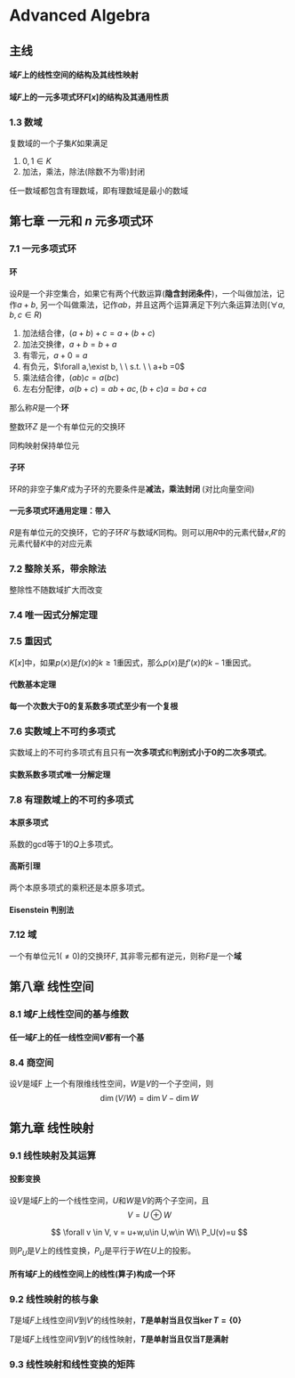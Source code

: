 # Advanced Algebra 

## 主线

#### 域$F$上的线性空间的结构及其线性映射

#### 域$F$上的一元多项式环$F[x]$的结构及其通用性质



### 1.3 数域

复数域的一个子集$K$如果满足

1. $0,1 \in K$
2. 加法，乘法，除法(除数不为零)封闭

任一数域都包含有理数域，即有理数域是最小的数域



## 第七章 一元和 $n$ 元多项式环

### 7.1 一元多项式环

#### 环

设$R$是一个非空集合，如果它有两个代数运算(**隐含封闭条件**)，一个叫做加法，记作$a + b$, 另一个叫做乘法，记作$ab$，并且这两个运算满足下列六条运算法则($\forall a,b,c\in R$)

1. 加法结合律，$(a+b)+c=a+(b + c)$
2. 加法交换律，$a+b=b +a$
3. 有零元，$a+0=a$
4. 有负元，$\forall a,\exist b, \ \ s.t. \ \ a+b =0$
5. 乘法结合律，$(ab)c=a(bc)$
6. 左右分配律，$a(b+c)=ab+ac, (b+c)a = ba+ca$

那么称$R$是一个**环**





整数环$Z$ 是一个有单位元的交换环

同构映射保持单位元



#### 子环

环$R$的非空子集$R'$成为子环的充要条件是**减法，乘法封闭** (对比向量空间)



#### 一元多项式环通用定理：带入

$R$是有单位元的交换环，它的子环$R'$与数域$K$同构。则可以用$R$中的元素代替$x$,$R'$的元素代替$K$中的对应元素



### 7.2 整除关系，带余除法

整除性不随数域扩大而改变





### 7.4 唯一因式分解定理





### 7.5 重因式

$K[x]$中，如果$p(x)$是$f(x)$的$k\ge1$重因式，那么$p(x)$是$f’(x)$的$k-1$重因式。







#### 代数基本定理

**每一个次数大于0的复系数多项式至少有一个复根**



### 7.6 实数域上不可约多项式

实数域上的不可约多项式有且只有**一次多项式**和**判别式小于0的二次多项式**。



#### 实数系数多项式唯一分解定理





### 7.8 有理数域上的不可约多项式

#### 本原多项式

系数的gcd等于1的$Q$上多项式。



#### 高斯引理

两个本原多项式的乘积还是本原多项式。





#### Eisenstein 判别法





### 7.12 域

一个有单位元$1(\ne0)$的交换环$F$, 其非零元都有逆元，则称$F$是一个**域**





## 第八章 线性空间

### 8.1 域$F$上线性空间的基与维数



#### 任一域$F$上的任一线性空间$V$都有一个基



### 8.4 商空间

设$V$是域F 上一个有限维线性空间，$W$是$V$的一个子空间，则
$$
\dim(V/W) = \dim V-\dim W
$$


## 第九章 线性映射

### 9.1 线性映射及其运算

#### 投影变换

设$V$是域$F$上的一个线性空间，$U$和$W$是$V$的两个子空间，且
$$
V=U\oplus W
$$

$$
\forall v \in V, v = u+w,u\in U,w\in W\\
P_U(v)=u
$$



则$P_U$是$V$上的线性变换，$P_U$是平行于$W$在$U$上的投影。



#### 所有域$F$上的线性空间上的线性(算子)构成一个环



### 9.2 线性映射的核与象



$T$是域$F$上线性空间$V$到$V'$的线性映射，**$T$是单射当且仅当$\ker T = \{0\}$**



$T$是域$F$上线性空间$V$到$V'$的线性映射，**$T$是单射当且仅当$T$是满射**



### 9.3 线性映射和线性变换的矩阵



